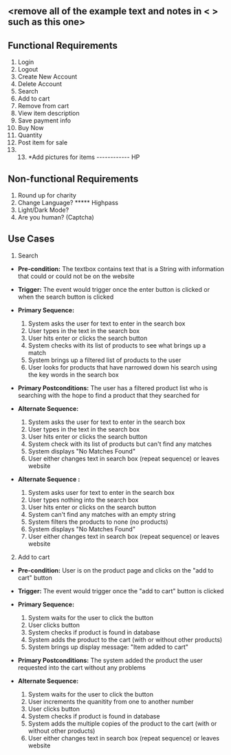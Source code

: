 ## <remove all of the example text and notes in < > such as this one>

## Functional Requirements

1. Login
2. Logout
3. Create New Account
4. Delete Account
5. Search
6. Add to cart
7. Remove from cart
8. View item description
9. Save payment info
10. Buy Now
11. Quantity 
12. Post item for sale
13. 13. *Add pictures for items  ------------ HP

## Non-functional Requirements

1. Round up for charity
2. Change Language? ***** Highpass
3. Light/Dark Mode?
4. Are you human? (Captcha)

## Use Cases

1. Search 
- **Pre-condition:** <can be a list or short description> The textbox contains text that is a String with information that could or could not be on the website

- **Trigger:** <can be a list or short description> The event would trigger once the enter button is clicked or when the search button is clicked

- **Primary Sequence:**
  
  1. System asks the user for text to enter in the search box
  2. User types in the text in the search box
  3. User hits enter or clicks the search button
  4. System checks with its list of products to see what brings up a match
  5. System brings up a filtered list of products to the user
  6. User looks for products that have narrowed down his search using the key words in the search box

- **Primary Postconditions:** <can be a list or short description> The user has a filtered product list who is searching with the hope to find a product that they searched for

- **Alternate Sequence:** <you can have more than one alternate sequence to describe multiple issues that may arise>
  
  1. System asks the user for text to enter in the search box
  2. User types in the text in the search box
  3. User hits enter or clicks the search button
  4. System check with its list of products but can't find any matches
  5. System displays "No Matches Found"
  6. User either changes text in search box (repeat sequence) or leaves website

- **Alternate Sequence <optional>:** <you can have more than one alternate sequence to describe multiple issues that may arise>
  
  1. System asks user for text to enter in the search box
  2. User types nothing into the search box
  3. User hits enter or clicks on the search button
  4. System can't find any matches with an empty string
  5. System filters the products to none (no products)
  6. System displays "No Matches Found"
  7. User either changes text in search box (repeat sequence) or leaves website

2. Add to cart
- **Pre-condition:** <can be a list or short description> User is on the product page and clicks on the "add to cart" button

- **Trigger:** <can be a list or short description> The event would trigger once the "add to cart" button is clicked 

- **Primary Sequence:**
  
  1. System waits for the user to click the button
  2. User clicks button
  3. System checks if product is found in database
  4. System adds the product to the cart (with or without other products)
  5. System brings up display message: "Item added to cart"

- **Primary Postconditions:** <can be a list or short description> The system added the product the user requested into the cart without any problems

- **Alternate Sequence:** <you can have more than one alternate sequence to describe multiple issues that may arise>
  
  1. System waits for the user to click the button
  2. User increments the quanitity from one to another number
  3. User clicks button
  4. System checks if product is found in database
  5. System adds the multiple copies of the product to the cart (with or without other products)
  6. User either changes text in search box (repeat sequence) or leaves website